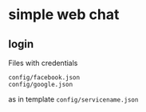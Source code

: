 # simple web chat
## login
Files with credentials 

`config/facebook.json`  
`config/google.json`

as in template `config/servicename.json` 